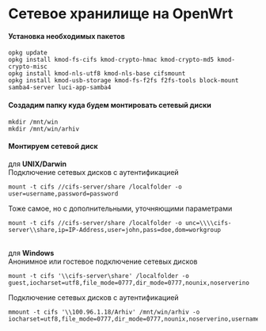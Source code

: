 # Сетевое хранилище на OpenWrt

#### Установка необходимых пакетов
```text
opkg update
opkg install kmod-fs-cifs kmod-crypto-hmac kmod-crypto-md5 kmod-crypto-misc
opkg install kmod-nls-utf8 kmod-nls-base cifsmount
opkg install kmod-usb-storage kmod-fs-f2fs f2fs-tools block-mount samba4-server luci-app-samba4
```


#### Cоздадим папку куда будем монтировать сетевый диски
```text
mkdir /mnt/win
mkdir /mnt/win/arhiv
```

#### Монтируем сетевой диск  
для **UNIX/Darwin**  
Подключение сетевых дисков с аутентификацией
```text
mount -t cifs //cifs-server/share /localfolder -o user=username,password=password
```
Тоже самое, но с дополнительными, уточняющими параметрами
```text
mount -t cifs //cifs-server/share /localfolder -o unc=\\\\cifs-server\\share,ip=IP-Address,user=john,pass=doe,dom=workgroup
```
\
для **Windows**  
Анонимное или гостевое подключение сетевых дисков
```text
mount -t cifs '\\cifs-server\share' /localfolder -o guest,iocharset=utf8,file_mode=0777,dir_mode=0777,nounix,noserverino
```

Подключение сетевых дисков с аутентификацией
```text
mmount -t cifs '\\100.96.1.18/Arhiv' /mnt/win/arhiv -o iocharset=utf8,file_mode=0777,dir_mode=0777,nounix,noserverino,username=User,password=password
```
